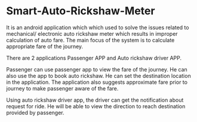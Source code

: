 # Smart-Auto-Rickshaw-Meter

It is an android application which which used to solve the issues related to mechanical/ electronic auto rickshaw meter which results in improper calculation of auto fare.
The main focus of the system is to calculate appropriate fare of the journey.

There are 2 applications Passenger APP and Auto rickshaw driver APP.

Passenger can use passenger app to view the fare of the journey. He can also use the app to book auto rickshaw. He can set the destination location in the application.
The application also suggests approximate fare prior to journey to make passenger aware of the fare.

Using auto rickshaw driver app, the driver can get the notification about request for ride. He will be able to view the direction to reach destination provided by passenger.
